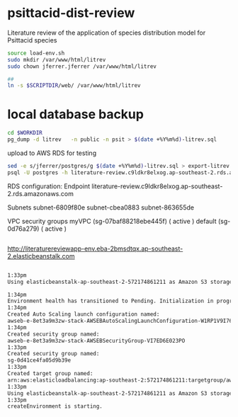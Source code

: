 # psittacid-dist-review
Literature review of the application of species distribution model for Psittacid species


```sh
source load-env.sh
sudo mkdir /var/www/html/litrev
sudo chown jferrer.jferrer /var/www/html/litrev

##
ln -s $SCRIPTDIR/web/ /var/www/html/litrev
```


# local database backup
```sh
cd $WORKDIR
pg_dump -d litrev   -n public -n psit > $(date +%Y%m%d)-litrev.sql
```

 upload to AWS RDS for testing

```sh
sed -e s/jferrer/postgres/g $(date +%Y%m%d)-litrev.sql > export-litrev.sql
psql -U postgres -h literature-review.c9ldkr8elxog.ap-southeast-2.rds.amazonaws.com -d litrev -v ON_ERROR_STOP=1 < export-litrev.sql

```

RDS configuration:
Endpoint
literature-review.c9ldkr8elxog.ap-southeast-2.rds.amazonaws.com

Subnets
subnet-6809f80e
subnet-cbea0883
subnet-863655de

VPC security groups
myVPC (sg-07baf88218ebe445f)
( active )
default (sg-0d76a279)
( active )
```sh
```

http://literaturereviewapp-env.eba-2bmsdtqx.ap-southeast-2.elasticbeanstalk.com

```sh

1:33pm
Using elasticbeanstalk-ap-southeast-2-572174861211 as Amazon S3 storage bucket for environment data

1:34pm
Environment health has transitioned to Pending. Initialization in progress (running for 32 seconds). There are no instances.
1:34pm
Created Auto Scaling launch configuration named:
awseb-e-8et3a9m3zw-stack-AWSEBAutoScalingLaunchConfiguration-W1RP1V9I767M
1:34pm
Created security group named:
awseb-e-8et3a9m3zw-stack-AWSEBSecurityGroup-VI7ED6E023PO
1:33pm
Created security group named:
sg-0d41ce4fa05d9b39e
1:33pm
Created target group named:
arn:aws:elasticloadbalancing:ap-southeast-2:572174861211:targetgroup/awseb-AWSEB-1UUL89CRVHXG8/6217bf9a7067e2e7
1:33pm
Using elasticbeanstalk-ap-southeast-2-572174861211 as Amazon S3 storage bucket for environment data.
1:33pm
createEnvironment is starting.
```
